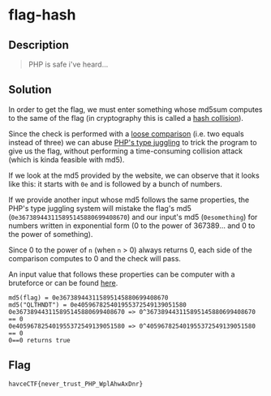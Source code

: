 # flag-hash
## Description
> PHP is safe i've heard...

## Solution
In order to get the flag, we must enter something whose md5sum computes to the same of the flag 
(in cryptography this is called a [hash collision](https://en.wikipedia.org/wiki/Hash_collision)).

Since the check is performed with a [loose comparison](https://www.php.net/manual/en/types.comparisons.php)
(i.e. two equals instead of three) we can abuse 
[PHP's type juggling](https://www.php.net/manual/en/language.types.type-juggling.php) to trick the program 
to give us the flag, without performing a time-consuming collision attack (which is kinda feasible with md5).

If we look at the md5 provided by the website, we can observe that it looks like this: it starts with `0e`
and is followed by a bunch of numbers.

If we provide another input whose md5 follows the same properties, the PHP's type juggling system will
mistake the flag's md5 (`0e367389443115895145880699408670`) and our input's md5 (`0esomething`) for numbers
written in exponential form (0 to the power of 367389... and 0 to the power of something). 

Since 0 to the power of `n` (when `n` > 0) always returns 0, each side of the comparison 
computes to 0 and the check will pass.

An input value that follows these properties can be computer with a bruteforce or can be found 
[here](https://security.stackexchange.com/questions/261975/do-we-know-a-md5-collision-exploiting-php-loose-type-comparision-0123e2-123e).

```
md5(flag) = 0e367389443115895145880699408670
md5("QLTHNDT") = 0e405967825401955372549139051580
0e367389443115895145880699408670 => 0^367389443115895145880699408670 == 0
0e405967825401955372549139051580 => 0^405967825401955372549139051580 == 0
0==0 returns true
```
## Flag
`havceCTF{never_trust_PHP_WplAhwAxDnr}`
